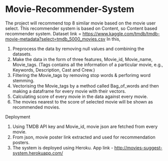 # Movie-Recommender-System
The project will recommend top 8 similar movie based on the movie user select.
This recommender system is based on Content, so Content based recommender system.
Dataset link = https://www.kaggle.com/tmdb/tmdb-movie-metadata?select=tmdb_5000_movies.csv
In this, 
1. Preprocess the data by removing null values and combining the datasets.
2. Make the data in the form of three features, Movie_id, Movie_name, Movie_tags.
(Tags contains all the information of a particular movie, e.g., Keywords, Description, Cast and Crew.)
3. Filtering the Movie_tags by removing stop words & perforimg word stemming.
4. Vectorising the Movie_tags by a method called Bag_of_words and then making a dataframe for every movie with their vectors.
5. Calculating score of every movie in the data against every movie.
6. The movies nearest to the score of selected movie will be shown as recommended movies.

Deployment
1. Using TMDB API key and Movie_id, movie json are fetched from every movie.
2. From json, movie poster link extracted and used for recommendation posters.
3. The system is deployed using Heroku.
App link - http://movies-suggest-system.herokuapp.com/
